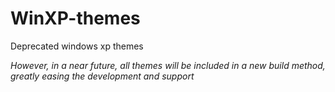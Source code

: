 # WinXP-themes
Deprecated windows xp themes

*However, in a near future, all themes will be included in a new build method, greatly easing the development and support*
